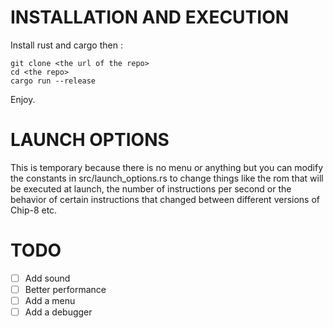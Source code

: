 # INSTALLATION AND EXECUTION

Install rust and cargo then :

```
git clone <the url of the repo>
cd <the repo>
cargo run --release
```

Enjoy.

# LAUNCH OPTIONS

This is temporary because there is no menu or anything but you can modify the constants in src/launch_options.rs to change things like the rom that will be executed at launch, the number of instructions per second or the behavior of certain instructions that changed between different versions of Chip-8 etc.

# TODO

- [ ] Add sound
- [ ] Better performance
- [ ] Add a menu
- [ ] Add a debugger
